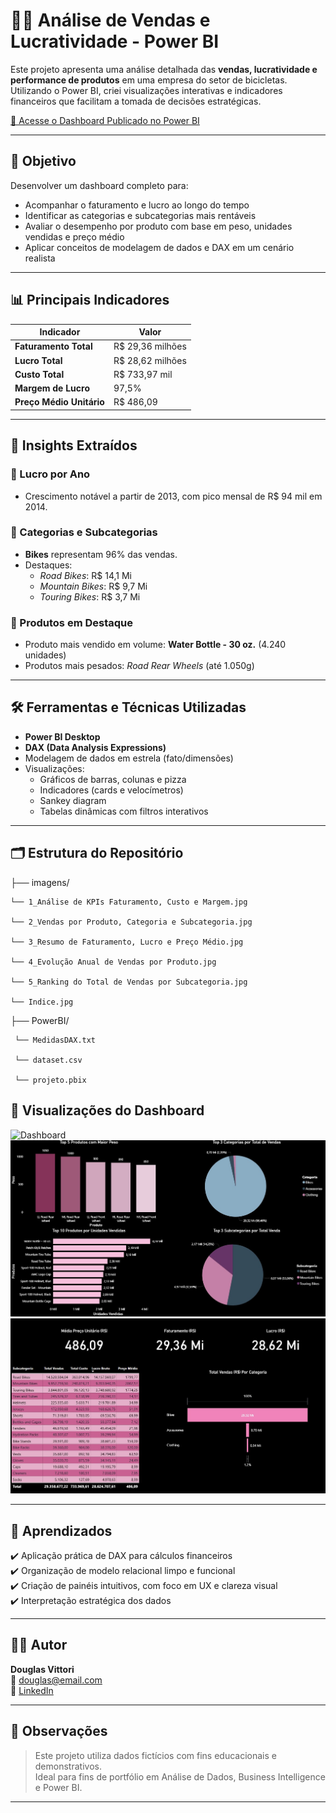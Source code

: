 # 🚴‍♂️ Análise de Vendas e Lucratividade - Power BI

Este projeto apresenta uma análise detalhada das **vendas, lucratividade e performance de produtos** em uma empresa do setor de bicicletas. Utilizando o Power BI, criei visualizações interativas e indicadores financeiros que facilitam a tomada de decisões estratégicas.

[🔗 Acesse o Dashboard Publicado no Power BI](https://app.powerbi.com/view?r=eyJrIjoiYmU3ZDRjMGMtZTg3NS00NDc3LTg1ZjgtOGU2YTgxZTI1Y2QzIiwidCI6ImUyYmViMmFiLTliZjctNDYyZC1hZDMxLWE3NjJkMmNkZGVhNiJ9)

---

## 🎯 Objetivo

Desenvolver um dashboard completo para:

- Acompanhar o faturamento e lucro ao longo do tempo
- Identificar as categorias e subcategorias mais rentáveis
- Avaliar o desempenho por produto com base em peso, unidades vendidas e preço médio
- Aplicar conceitos de modelagem de dados e DAX em um cenário realista

---

## 📊 Principais Indicadores

| Indicador                 | Valor            |
|---------------------------|------------------|
| **Faturamento Total**     | R$ 29,36 milhões |
| **Lucro Total**           | R$ 28,62 milhões |
| **Custo Total**           | R$ 733,97 mil    |
| **Margem de Lucro**       | 97,5%            |
| **Preço Médio Unitário**  | R$ 486,09        |

---

## 📌 Insights Extraídos

### 🔹 Lucro por Ano
- Crescimento notável a partir de 2013, com pico mensal de R$ 94 mil em 2014.

### 🔹 Categorias e Subcategorias
- **Bikes** representam 96% das vendas.
- Destaques:
  - *Road Bikes*: R$ 14,1 Mi
  - *Mountain Bikes*: R$ 9,7 Mi
  - *Touring Bikes*: R$ 3,7 Mi

### 🔹 Produtos em Destaque
- Produto mais vendido em volume: **Water Bottle - 30 oz.** (4.240 unidades)
- Produtos mais pesados: *Road Rear Wheels* (até 1.050g)

---

## 🛠️ Ferramentas e Técnicas Utilizadas

- **Power BI Desktop**
- **DAX (Data Analysis Expressions)**
- Modelagem de dados em estrela (fato/dimensões)
- Visualizações:
  - Gráficos de barras, colunas e pizza
  - Indicadores (cards e velocímetros)
  - Sankey diagram
  - Tabelas dinâmicas com filtros interativos

---

## 🗂️ Estrutura do Repositório

├── imagens/

    └── 1_Análise de KPIs Faturamento, Custo e Margem.jpg
  
    └── 2_Vendas por Produto, Categoria e Subcategoria.jpg
  
    └── 3_Resumo de Faturamento, Lucro e Preço Médio.jpg
  
    └── 4_Evolução Anual de Vendas por Produto.jpg
  
    └── 5_Ranking do Total de Vendas por Subcategoria.jpg
  
    └── Indice.jpg
  
├── PowerBI/

     └── MedidasDAX.txt
 
     └── dataset.csv
 
     └── projeto.pbix

 ## 📸 Visualizações do Dashboard

 ![Dashboard](Imagens/1_Análise%20de%20KPIs%20Faturamento,%20Custo%20e%20Margem.jpg)
 ![Dashboard](Imagens/2_Vendas%20por%20Produto,%20Categoria%20e%20Subcategoria.jpg)
 ![Dashboard](Imagens/3_Resumo%20de%20Faturamento,%20Lucro%20e%20Preço%20Médio.jpg)

---

## 🚀 Aprendizados

✔️ Aplicação prática de DAX para cálculos financeiros  
✔️ Organização de modelo relacional limpo e funcional  
✔️ Criação de painéis intuitivos, com foco em UX e clareza visual  
✔️ Interpretação estratégica dos dados  

---

## 👨‍💻 Autor

**Douglas Vittori**  
📧 douglas@email.com  
🔗 [LinkedIn](https://linkedin.com/in/douglasvittori)

---

## 📌 Observações

> Este projeto utiliza dados fictícios com fins educacionais e demonstrativos.  
> Ideal para fins de portfólio em Análise de Dados, Business Intelligence e Power BI.

---


